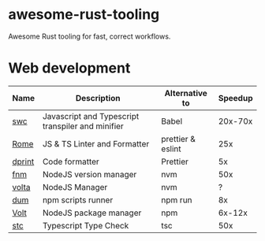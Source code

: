# awesome-rust-tooling
Awesome Rust tooling for fast, correct workflows.

# Web development
| Name | Description | Alternative to | Speedup |
| ---- | ----------- | -------------- | ------- |
| [swc](https://swc.rs/) | Javascript and Typescript transpiler and minifier | Babel | 20x-70x |
| [Rome](https://rome.tools/) | JS & TS Linter and Formatter | prettier & eslint | 25x |
| [dprint](https://github.com/dprint/dprint) | Code formatter | Prettier | 5x |
| [fnm](https://github.com/Schniz/fnm) | NodeJS version manager | nvm | 50x |
| [volta](https://volta.sh/) | NodeJS Manager | nvm | ? |
| [dum](https://github.com/egoist/dum) | npm scripts runner | npm run | 8x |
| [Volt](https://github.com/dimensionhq/volt) | NodeJS package manager | npm | 6x-12x |
| [stc](https://stc.dudy.dev) | Typescript Type Check | tsc | 50x |